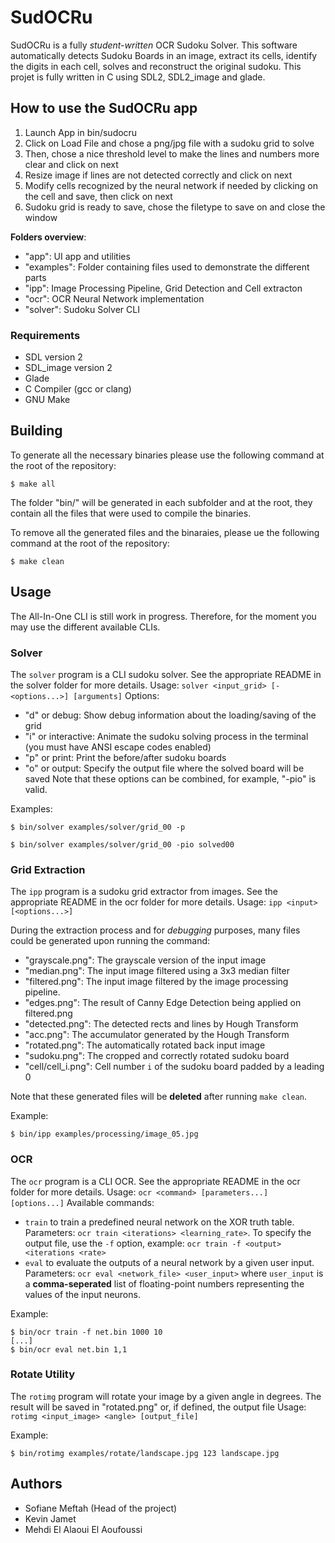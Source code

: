 # SudOCRu
SudOCRu is a fully _student-written_ OCR Sudoku Solver. This software
automatically detects Sudoku Boards in an image, extract its cells, identify
the digits in each cell, solves and reconstruct the original sudoku. This
projet is fully written in C using SDL2, SDL2\_image and glade.

## How to use the SudOCRu app

   1) Launch App in bin/sudocru
   2) Click on Load File and chose a png/jpg file with a sudoku grid 
      to solve
   3) Then, chose a nice threshold level to make the lines and numbers
      more clear and click on next
   4) Resize image if lines are not detected correctly and click on next
   5) Modify cells recognized by the neural network if needed by clicking
      on the cell and save, then click on next
   6) Sudoku grid is ready to save, chose the filetype to save on and 
      close the window

**Folders overview**:
- "app": UI app and utilities
- "examples": Folder containing files used to demonstrate the different parts
- "ipp": Image Processing Pipeline, Grid Detection and Cell extracton
- "ocr": OCR Neural Network implementation
- "solver": Sudoku Solver CLI

### Requirements
- SDL version 2
- SDL\_image version 2
- Glade
- C Compiler (gcc or clang)
- GNU Make

## Building
To generate all the necessary binaries please use the following command at the
root of the repository:
```shell
$ make all
```

The folder "bin/" will be generated in each subfolder and at the root, they
contain all the files that were used to compile the binaries.

To remove all the generated files and the binaraies, please ue the following
command at the root of the repository:
```shell
$ make clean
```

## Usage
The All-In-One CLI is still work in progress. Therefore, for the moment you may
use the different available CLIs.

### Solver
The `solver` program is a CLI sudoku solver. See the appropriate README in the
solver folder for more details.
Usage: `solver <input_grid> [-<options...>] [arguments]`
Options:
- "d" or debug: Show debug information about the loading/saving of the grid
- "i" or interactive: Animate the sudoku solving process in the terminal (you
        must have ANSI escape codes enabled)
- "p" or print: Print the before/after sudoku boards
- "o" or output: Specify the output file where the solved board will be saved
Note that these options can be combined, for example, "-pio" is valid.

Examples:
```shell
$ bin/solver examples/solver/grid_00 -p
```
```shell
$ bin/solver examples/solver/grid_00 -pio solved00
```

### Grid Extraction
The `ipp` program is a sudoku grid extractor from images. See the appropriate
README in the ocr folder for more details.
Usage: `ipp <input> [<options...>]`

During the extraction process and for *debugging* purposes, many files could be
generated upon running the command:
- "grayscale.png": The grayscale version of the input image
- "median.png": The input image filtered using a 3x3 median filter
- "filtered.png": The input image filtered by the image processing pipeline.
- "edges.png": The result of Canny Edge Detection being applied on filtered.png
- "detected.png": The detected rects and lines by Hough Transform
- "acc.png": The accumulator generated by the Hough Transform
- "rotated.png": The automatically rotated back input image
- "sudoku.png": The cropped and correctly rotated sudoku board
- "cell/cell\_i.png": Cell number `i` of the sudoku board padded by a leading 0

Note that these generated files will be **deleted** after running `make clean`.

Example:
```shell
$ bin/ipp examples/processing/image_05.jpg
```

### OCR
The `ocr` program is a CLI OCR. See the appropriate README in the ocr folder
for more details.
Usage: `ocr <command> [parameters...] [options...]`
Available commands:
- `train` to train a predefined neural network on the XOR truth table.
Parameters: `ocr train <iterations> <learning_rate>`. To specify the output
file, use the `-f` option, example: `ocr train -f <output> <iterations <rate>`
- `eval` to evaluate the outputs of a neural network by a given user input.
Parameters: `ocr eval <network_file> <user_input>` where `user_input` is a
**comma-seperated** list of floating-point numbers representing the values of
the input neurons.

Example:
```shell
$ bin/ocr train -f net.bin 1000 10
[...]
$ bin/ocr eval net.bin 1,1
```

### Rotate Utility
The `rotimg` program will rotate your image by a given angle in degrees. The
result will be saved in "rotated.png" or, if defined, the output file
Usage: `rotimg <input_image> <angle> [output_file]`

Example:
```shell
$ bin/rotimg examples/rotate/landscape.jpg 123 landscape.jpg
```

## Authors

- Sofiane Meftah (Head of the project)
- Kevin Jamet
- Mehdi El Alaoui El Aoufoussi
